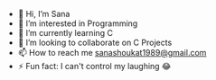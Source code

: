 - 👋 Hi, I’m Sana
- 👀 I’m interested in Programming
- 🌱 I’m currently learning C
- 💞️ I’m looking to collaborate on C Projects
- 📫 How to reach me sanashoukat1989@gmail.com
- ⚡ Fun fact: I can't control my laughing 😂
